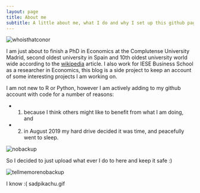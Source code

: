```yaml
---
layout: page
title: About me
subtitle: A little about me, what I do and why I set up this github page...
---
```


![whoisthatconor](https://github.com/msmith01/msmith01.github.io/blob/master/img/conorgif.jpg?raw=true?style=centerme)


I am just about to finish a PhD in Economics at the Complutense University Madrid, second oldest university in Spain and 10th oldest university world wide according to the [wikipedia](https://en.wikipedia.org/wiki/List_of_oldest_universities_in_continuous_operation) article. I also work for IESE Business School as a researcher in Economics, this blog is a side project to keep an account of some interesting projects I am working on.

I am not new to R or Python, however I am actively adding to my github account with code for a number of reasons:

* 1) because I think others might like to benefit from what I am doing, and
* 2) in August 2019 my hard drive decided it was time, and peacefully went to sleep.


![nobackup](https://github.com/msmith01/msmith01.github.io/blob/master/img/nobackup.jpg?raw=true?style=centerme)



So I decided to just upload what ever I do to here and keep it safe :)

![tellmemorenobackup](https://github.com/msmith01/msmith01.github.io/blob/master/img/dataloss.jpg?raw=true?style=centerme)

I know :( sadpikachu.gif
